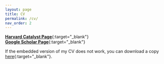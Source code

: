 ```yaml
---
layout: page
title: CV
permalink: /cv/
nav_order: 2
---
```

    
[**Harvard Catalyst Page**](http://connects.catalyst.harvard.edu/Profiles/display/Person/35947){:target="_blank"}  
[**Google Scholar Page**](https://scholar.google.com/citations?user=L58_1hAAAAAJ&hl=en){:target="_blank"}

If the embedded version of my CV does not work, you can download a copy [here](/assets/docs/CV_HReyesNieva.pdf){:target="_blank"}.

<object data="/assets/docs/CV_HReyesNieva.pdf" width="1000" height="1000" type='application/pdf'></object>